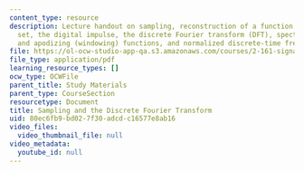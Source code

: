 ```yaml
---
content_type: resource
description: Lecture handout on sampling, reconstruction of a function from its sample
  set, the digital impulse, the discrete Fourier transform (DFT), spectral leakage
  and apodizing (windowing) functions, and normalized discrete-time frequencies.
file: https://ol-ocw-studio-app-qa.s3.amazonaws.com/courses/2-161-signal-processing-continuous-and-discrete-fall-2008/80ec6fb9bd027f30adcdc16577e8ab16_samplingdft.pdf
file_type: application/pdf
learning_resource_types: []
ocw_type: OCWFile
parent_title: Study Materials
parent_type: CourseSection
resourcetype: Document
title: Sampling and the Discrete Fourier Transform
uid: 80ec6fb9-bd02-7f30-adcd-c16577e8ab16
video_files:
  video_thumbnail_file: null
video_metadata:
  youtube_id: null
---
```

